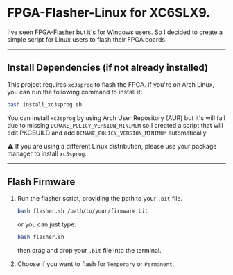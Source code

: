 # FPGA-Flasher-Linux for XC6SLX9.

I've seen [FPGA-Flasher](https://github.com/thanatath/FPGA-Flasher) but it's for Windows users. So I decided to create a simple script for Linux users to flash their FPGA boards.

---

## Install Dependencies (if not already installed)

This project requires `xc3sprog` to flash the FPGA.
If you're on Arch Linux, you can run the following command to install it:

```bash
bash install_xc3sprog.sh
```

You can install `xc3sprog` by using Arch User Repository (AUR) but it's will fail due to missing `DCMAKE_POLICY_VERSION_MINIMUM` so I created a script that will edit PKGBUILD and add `DCMAKE_POLICY_VERSION_MINIMUM` automatically.

⚠️ If you are using a different Linux distribution, please use your package manager to install `xc3sprog`.

---

## Flash Firmware

1. Run the flasher script, providing the path to your `.bit` file.

     ```bash
     bash flasher.sh /path/to/your/firmware.bit
     ```

     or you can just type:

     ```bash
     bash flasher.sh
     ```

     then drag and drop your `.bit` file into the terminal.

2. Choose if you want to flash for `Temporary` or `Permanent`.
